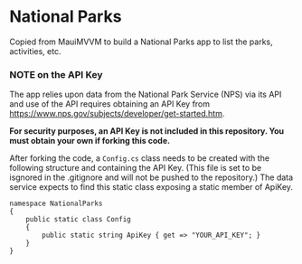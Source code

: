 # National Parks
Copied from MauiMVVM to build a National Parks app to list the parks, activities, etc.

### NOTE on the API Key
The app relies upon data from the National Park Service (NPS) via its API and use of the API requires obtaining an API Key from https://www.nps.gov/subjects/developer/get-started.htm.

**For security purposes, an API Key is not included in this repository.  You must obtain your own if forking this code.**

After forking the code, a ```Config.cs``` class needs to be created with the following structure and containing the API Key.  (This file is set to be isgnored in the .gitignore and will not be pushed to the repository.)  The data service expects to find this static class exposing a static member of ApiKey.  

```
namespace NationalParks
{
    public static class Config
    {
        public static string ApiKey { get => "YOUR_API_KEY"; }
    }
}
```
